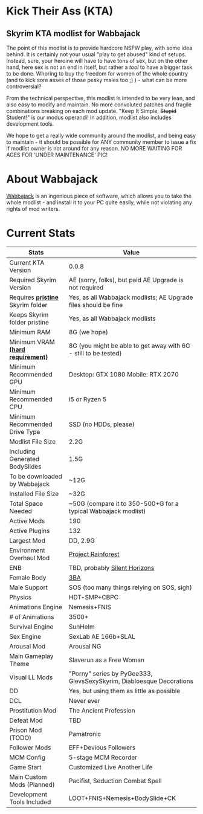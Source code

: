 # Kick Their Ass (KTA) 
## Skyrim KTA modlist for Wabbajack

The point of this modlist is to provide hardcore NSFW play, with some idea behind. It is certainly not your usual "play to get abused" kind of setups. Instead, sure, your heroine will have to have tons of sex, but on the other hand, here sex is not an end in itself, but rather a _tool_ to have a bigger task to be done. Whoring to buy the freedom for women of the whole country (and to kick sore asses of those pesky males too ;) ) - what can be more controversial? 

From the technical perspective, this modlist is intended to be very lean, and also easy to modify and maintain. No more convoluted patches and fragile combinations breaking on each mod update. "Keep It Simple, ~~Stupid~~ Student!" is our modus operandi! In addition, modlist also includes development tools. 

We hope to get a really wide community around the modlist, and being easy to maintain - it should be possible for ANY community member to issue a fix if modlist owner is not around for any reason. NO MORE WAITING FOR AGES FOR 'UNDER MAINTENANCE' PIC!

# About Wabbajack
[Wabbajack](https://www.wabbajack.org/) is an ingenious piece of software, which allows you to take the whole modlist - and install it to your PC quite easily, while not violating any rights of mod writers. 

# Current Stats
| Stats | Value |
|-----|-----|
| Current KTA Version | 0.0.8 |
| Required Skyrim Version | AE (sorry, folks), but paid AE Upgrade is not required |
| Requires <ins>**pristine**</ins> Skyrim folder | Yes, as all Wabbajack modlists; AE Upgrade files should be fine |
| Keeps Skyrim folder pristine | Yes, as all Wabbajack modlists |
| Minimum RAM | 8G (we hope)  |
| Minimum VRAM <ins>**(hard requirement)**</ins> | 8G (you might be able to get away with 6G - still to be tested) |
| Minimum Recommended GPU | Desktop: GTX 1080 Mobile: RTX 2070 |
| Minimum Recommended CPU | i5 or Ryzen 5 |
| Minimum Recommended Drive Type | SSD (no HDDs, please) |
| Modlist File Size | 2.2G |
| Including Generated BodySlides | 1.5G |
| To be downloaded by Wabbajack | ~12G |
| Installed File Size | ~32G |
| Total Space Needed | ~50G (compare it to 350-500+G for a typical Wabbajack modlist) |
| Active Mods | 190 |
| Active Plugins | 132 |
| Largest Mod | DD, 2.9G | 
| Environment Overhaul Mod | [Project Rainforest](https://www.nexusmods.com/skyrimspecialedition/mods/20636) | 
| ENB | TBD, probably [Silent Horizons](https://www.nexusmods.com/skyrimspecialedition/mods/21543) |
| Female Body | [3BA](https://www.nexusmods.com/skyrimspecialedition/mods/30174) |
| Male Support | SOS (too many things relying on SOS, sigh) |
| Physics | HDT-SMP+CBPC |
| Animations Engine | Nemesis+FNIS |
| # of Animations | 3500+ |
| Survival Engine | SunHelm |
| Sex Engine | SexLab AE 166b+SLAL |
| Arousal Mod | Arousal NG |
| Main Gameplay Theme | Slaverun as a Free Woman |
| Visual LL Mods | "Porny" series by PyGee333, GlevsSexySkyrim, Diabloesque Decorations |
| DD | Yes, but using them as little as possible |
| DCL | Never ever | 
| Prostitution Mod | The Ancient Profession |
| Defeat Mod | TBD |
| Prison Mod (TODO) | Pamatronic |
| Follower Mods | EFF+Devious Followers |
| MCM Config | 5-stage MCM Recorder | 
| Game Start | Customized Live Another Life | 
| Main Custom Mods (Planned) | Pacifist, Seduction Combat Spell | 
| Development Tools Included | LOOT+FNIS+Nemesis+BodySlide+CK |
